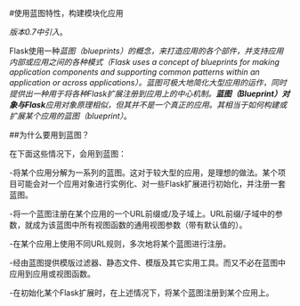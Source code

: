 #使用蓝图特性，构建模块化应用

*版本0.7中引入*。

Flask使用一种*蓝图（blueprints）*的概念，来打造应用的各个部件，并支持应用内部或应用之间的各种模式（Flask uses a concept of *blueprints* for making application components and supporting common patterns within an application or across applications）。蓝图可极大地简化大型应用的运作，同时提供出一种用于将各种Flask扩展注册到应用上的中心机制。**蓝图（Blueprint）**对象与**Flask**应用对象原理相似，但其并不是一个真正的应用。其相当于如何构建或扩展某个应用的*蓝图（blueprint）*。

##为什么要用到蓝图？

在下面这些情况下，会用到蓝图：

-将某个应用分解为一系列的蓝图。这对于较大型的应用，是理想的做法。某个项目可能会对一个应用对象进行实例化、对一些Flask扩展进行初始化，并注册一套蓝图。

-将一个蓝图注册在某个应用的一个URL前缀或/及子域上。URL前缀/子域中的参数，就成为该蓝图中所有视图函数的通用视图参数（带有默认值的）。

-在某个应用上使用不同URL规则，多次地将某个蓝图进行注册。

-经由蓝图提供模版过滤器、静态文件、模版及其它实用工具。而又不必在蓝图中应用到应用或视图函数。

-在初始化某个Flask扩展时，在上述情况下，将某个蓝图注册到某个应用上。


